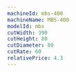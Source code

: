 ```yaml
---
machineId: mbs-400
machineName: MBS-400
modelId: mbs
cutWidth: 390
cutHeight: 80
cutDiameter: 80
cutRate: 60
relativePrice: 4.3
---
```

